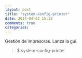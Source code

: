 ```yaml
---
layout: post
title: "system-config-printer"
date: 2014-04-03 15:38
comments: true
categories: 
---
```

Gestión de impresoras. Lanza la gui.

>$ system-config-printer

